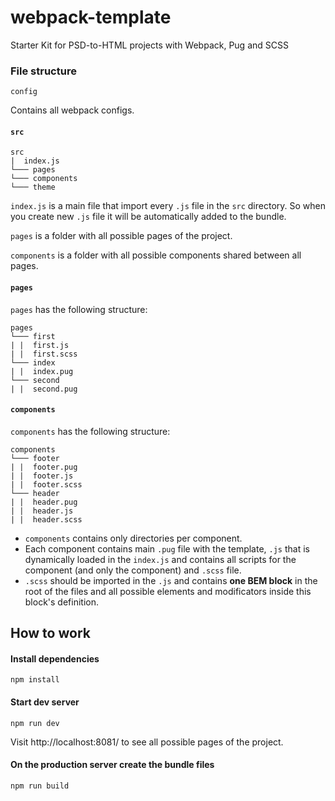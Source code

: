 # webpack-template
Starter Kit for PSD-to-HTML projects with Webpack, Pug and SCSS

### File structure
```
config
```
Contains all webpack configs.

#### `src`
```
src
|  index.js
└─── pages
└─── components
└─── theme
```
`index.js` is a main file that import every `.js` file in the `src` directory. So when you create new `.js` file it will be automatically added to the bundle.

`pages` is a folder with all possible pages of the project.

`components` is a folder with all possible components shared between all pages.

#### `pages`
`pages` has the following structure:

```
pages
└─── first
| |  first.js
| |  first.scss
└─── index
| |  index.pug 
└─── second
| |  second.pug
```

#### `components`
`components` has the following structure:
```
components
└─── footer
| |  footer.pug
| |  footer.js
| |  footer.scss
└─── header
| |  header.pug
| |  header.js
| |  header.scss
```

* `components` contains only directories per component. 
* Each component contains main `.pug` file with the template, `.js` that is dynamically loaded in the `index.js` and contains all scripts for the component (and only the component) and `.scss` file.
* `.scss` should be imported in the `.js` and contains **one BEM block** in the root of the files and all possible elements and modificators inside this block's definition.

## How to work
#### Install dependencies
```commandline
npm install
```

#### Start dev server
```commandline
npm run dev
```

Visit http://localhost:8081/ to see all possible pages of the project.

#### On the production server create the bundle files
```commandline
npm run build
```